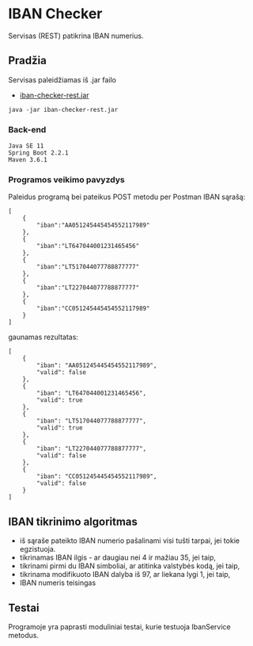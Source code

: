 # IBAN Checker

Servisas (REST) patikrina IBAN numerius.

## Pradžia

Servisas paleidžiamas iš .jar failo
* [iban-checker-rest.jar](https://github.com/SergejJerma/iban-checker/blob/master/iban-checker-rest/iban-checker-rest.jar) 
```
java -jar iban-checker-rest.jar
```

### Back-end

```
Java SE 11 
Spring Boot 2.2.1
Maven 3.6.1
```

### Programos veikimo pavyzdys

Paleidus programą bei pateikus POST metodu per Postman IBAN sąrašą:
```
[
	{
		"iban":"AA051245445454552117989"
	},
	{
		"iban":"LT647044001231465456"
	},
	{
		"iban":"LT517044077788877777"
	},	
	{
		"iban":"LT227044077788877777"
	},
	{
		"iban":"CC051245445454552117989"
	}
]
```
gaunamas rezultatas:
```
[
    {
        "iban": "AA051245445454552117989",
        "valid": false
    },
    {
        "iban": "LT647044001231465456",
        "valid": true
    },
    {
        "iban": "LT517044077788877777",
        "valid": true
    },
    {
        "iban": "LT227044077788877777",
        "valid": false
    },
    {
        "iban": "CC051245445454552117989",
        "valid": false
    }
]
```
## IBAN tikrinimo algoritmas

* iš sąraše pateikto IBAN numerio pašalinami visi tušti tarpai, jei tokie egzistuoja.
* tikrinamas IBAN ilgis - ar daugiau nei 4 ir mažiau 35, jei taip,
* tikrinami pirmi du IBAN simboliai, ar atitinka valstybės kodą, jei taip,
* tikrinama modifikuoto IBAN dalyba iš 97, ar liekana lygi 1, jei taip,
* IBAN numeris teisingas

## Testai

Programoje yra paprasti moduliniai testai, kurie testuoja IbanService metodus.


